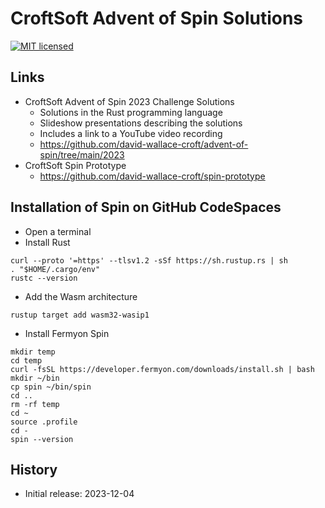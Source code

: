 # CroftSoft Advent of Spin Solutions

[![MIT licensed][mit-badge]][mit-url]

[mit-badge]: https://img.shields.io/badge/license-MIT-blue.svg
[mit-url]: https://github.com/david-wallace-croft/advent-of-spin/blob/main/LICENSE.txt

## Links

- CroftSoft Advent of Spin 2023 Challenge Solutions
  - Solutions in the Rust programming language
  - Slideshow presentations describing the solutions
  - Includes a link to a YouTube video recording
  - https://github.com/david-wallace-croft/advent-of-spin/tree/main/2023
- CroftSoft Spin Prototype
  - https://github.com/david-wallace-croft/spin-prototype

## Installation of Spin on GitHub CodeSpaces

- Open a terminal
- Install Rust
```
curl --proto '=https' --tlsv1.2 -sSf https://sh.rustup.rs | sh
. "$HOME/.cargo/env"
rustc --version
```
- Add the Wasm architecture
```
rustup target add wasm32-wasip1
```
- Install Fermyon Spin
```
mkdir temp
cd temp
curl -fsSL https://developer.fermyon.com/downloads/install.sh | bash
mkdir ~/bin
cp spin ~/bin/spin
cd ..
rm -rf temp
cd ~
source .profile
cd -
spin --version
```

## History

- Initial release: 2023-12-04
